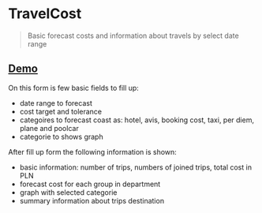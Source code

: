 # TravelCost
> Basic forecast costs and information about travels by select date range

## [Demo](https://sosamson.github.io/travelcost/)
On this form is few basic fields to fill up:
- date range to forecast
- cost target and tolerance
- categoires to forecast coast as: hotel, avis, booking cost, taxi, per diem, plane and poolcar
- categorie to shows graph

After fill up form the following information is shown:
- basic information: number of trips, numbers of joined trips, total cost in PLN
- forecast cost for each group in department
- graph with selected categorie
- summary information about trips destination
